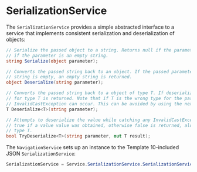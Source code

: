 ﻿# SerializationService
The `SerializationService` provides a simple abstracted interface to a service that implements consistent
serialization and deserialization of objects:

```csharp
// Serialize the passed object to a string. Returns null if the parameter is null. Returns an empty string
// if the parameter is an empty string.
string Serialize(object parameter);

// Converts the passed string back to an object. If the passed parameter is null, null is returned. If the
// string is empty, an empty string is returned.
object Deserialize(string parameter);

// Converts the passed string back to a object of type T. If deserialization fails, the default value
// for type T is returned. Note that if T is the wrong type for the passed serialized value, an
// InvalidCastException can occur. This can be avoided by using the next method.
T Deserialize<T>(string parameter);

// Attempts to deserialize the value while catching any InvalidCastException that may occur. Returns
// true if a value value was obtained, otherwise false is returned, along with the defaul value for
// type T.
bool TryDeserialize<T>(string parameter, out T result);
```

The `NavigationService` sets up an instance to the Template 10-included JSON `SerializationService`:

```csharp
SerializationService = Service.SerializationService.SerializationService.Json;
```
